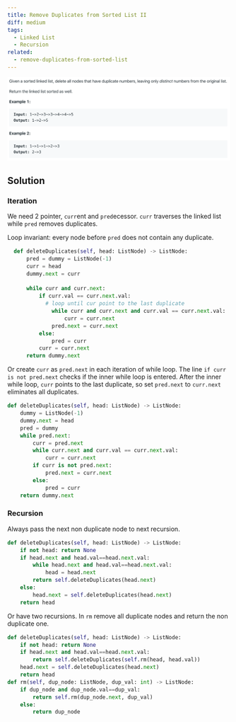 ```yaml
---
title: Remove Duplicates from Sorted List II
diff: medium
tags:
  - Linked List
  - Recursion
related:
  - remove-duplicates-from-sorted-list
---
```


<img class="medium-zoom" src="/algo/remove-duplicates-from-sorted-list-ii.png" alt="https://leetcode.com/problems/remove-duplicates-from-sorted-list-ii">

## Solution

### Iteration

We need 2 pointer, `curr`ent and `pred`ecessor. `curr` traverses the linked list while `pred` removes duplicates.

Loop invariant: every node before `pred` does not contain any duplicate.

```py
  def deleteDuplicates(self, head: ListNode) -> ListNode:
      pred = dummy = ListNode(-1)
      curr = head
      dummy.next = curr

      while curr and curr.next:
          if curr.val == curr.next.val:
            # loop until cur point to the last duplicate
              while curr and curr.next and curr.val == curr.next.val:
                  curr = curr.next
              pred.next = curr.next
          else:
              pred = curr
          curr = curr.next
      return dummy.next
```

Or create `curr` as `pred.next` in each iteration of while loop. The line `if curr is not pred.next` checks if the inner while loop is entered. After the inner while loop, `curr` points to the last duplicate, so set `pred.next` to `curr.next` eliminates all duplicates.

```py {9}
def deleteDuplicates(self, head: ListNode) -> ListNode:
    dummy = ListNode(-1)
    dummy.next = head
    pred = dummy
    while pred.next:
        curr = pred.next
        while curr.next and curr.val == curr.next.val:
            curr = curr.next
        if curr is not pred.next:
            pred.next = curr.next
        else:
            pred = curr
    return dummy.next
```

### Recursion

Always pass the next non duplicate node to next recursion.

```py
def deleteDuplicates(self, head: ListNode) -> ListNode:
    if not head: return None
    if head.next and head.val==head.next.val:
        while head.next and head.val==head.next.val:
            head = head.next
        return self.deleteDuplicates(head.next)
    else:
        head.next = self.deleteDuplicates(head.next)
    return head
```

Or have two recursions. In `rm` remove all duplicate nodes and return the non duplicate one.

```py
def deleteDuplicates(self, head: ListNode) -> ListNode:
    if not head: return None
    if head.next and head.val==head.next.val:
        return self.deleteDuplicates(self.rm(head, head.val))
    head.next = self.deleteDuplicates(head.next)
    return head
def rm(self, dup_node: ListNode, dup_val: int) -> ListNode:
    if dup_node and dup_node.val==dup_val:
        return self.rm(dup_node.next, dup_val)
    else:
        return dup_node
```
